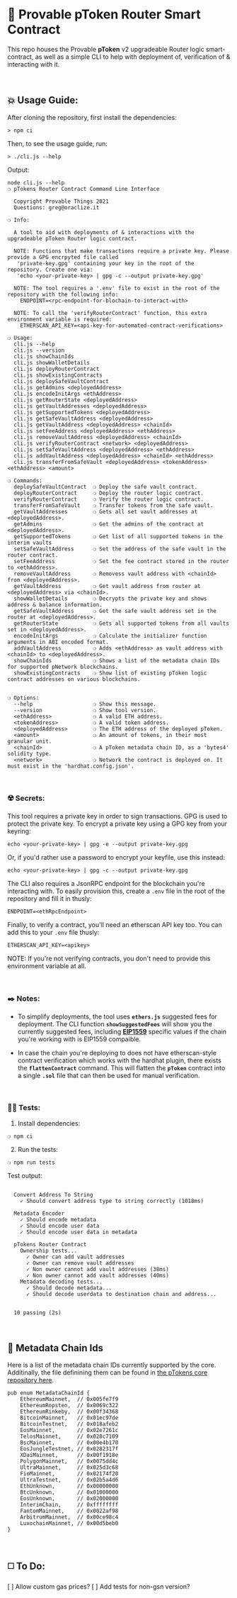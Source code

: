 # :page_with_curl: Provable pToken Router Smart Contract

This repo houses the Provable __pToken__ v2 upgradeable Router logic smart-contract, as well as a simple CLI to help with deployment of, verification of & interacting with it.

&nbsp;

## :boom: Usage Guide:

After cloning the repository, first install the dependencies:

```
> npm ci
```

Then, to see the usage guide, run:

```
> ./cli.js --help
```

Output:

```
node cli.js --help
❍ pTokens Router Contract Command Line Interface

  Copyright Provable Things 2021
  Questions: greg@oraclize.it

❍ Info:

  A tool to aid with deployments of & interactions with the upgradeable pToken Router logic contract.

  NOTE: Functions that make transactions require a private key. Please provide a GPG encrpyted file called
   'private-key.gpg' containing your key in the root of the repository. Create one via:
   'echo <your-private-key> | gpg -c --output private-key.gpg'

  NOTE: The tool requires a '.env' file to exist in the root of the repository with the following info:
    ENDPOINT=<rpc-endpoint-for-blochain-to-interact-with>

  NOTE: To call the 'verifyRouterContract' function, this extra environment variable is required:
    ETHERSCAN_API_KEY=<api-key-for-automated-contract-verifications>

❍ Usage:
  cli.js --help
  cli.js --version
  cli.js showChainIds
  cli.js showWalletDetails
  cli.js deployRouterContract
  cli.js showExistingContracts
  cli.js deploySafeVaultContract
  cli.js getAdmins <deployedAddress>
  cli.js encodeInitArgs <ethAddress>
  cli.js getRouterState <deployedAddress>
  cli.js getVaultAddresses <deployedAddress>
  cli.js getSupportedTokens <deployedAddress>
  cli.js getSafeVaultAddress <deployedAddress>
  cli.js getVaultAddress <deployedAddress> <chainId>
  cli.js setFeeAddress <deployedAddress> <ethAddress>
  cli.js removeVaultAddress <deployedAddress> <chainId>
  cli.js verifyRouterContract <network> <deployedAddress>
  cli.js setSafeVaultAddress <deployedAddress> <ethAddress>
  cli.js addVaultAddress <deployedAddress> <chainId> <ethAddress>
  cli.js transferFromSafeVault <deployedAddress> <tokenAddress> <ethAddress> <amount>

❍ Commands:
  deploySafeVaultContract  ❍ Deploy the safe vault contract.
  deployRouterContract     ❍ Deploy the router logic contract.
  verifyRouterContract     ❍ Verify the router logic contract.
  transferFromSafeVault    ❍ Transfer tokens from the safe vault.
  getVaultAddresses        ❍ Gets all set vault addresses at <deployedAddress>.
  getAdmins                ❍ Get the admins of the contract at <deployedAddress>.
  getSupportedTokens       ❍ Get list of all supported tokens in the interim vaults
  setSafeVaultAddress      ❍ Set the address of the safe vault in the router contract.
  setFeeAddress            ❍ Set the fee contract stored in the router to <ethAddress>.
  removeVaultAddress       ❍ Removess vault address with <chainId> from <deployedAddress>.
  getVaultAddress          ❍ Get vault address from router at <deployedAddress> via <chainId>.
  showWalletDetails        ❍ Decrypts the private key and shows address & balance information.
  getSafeVaultAddress      ❍ Get the safe vault address set in the router at <deployedAddress>.
  getRouterState           ❍ Gets all supported tokens from all vaults set in <deployedAddress>.
  encodeInitArgs           ❍ Calculate the initializer function arguments in ABI encoded format.
  addVaultAddress          ❍ Adds <ethAddress> as vault address with <chainId> to <deployedAddress>.
  showChainIds             ❍ Shows a list of the metadata chain IDs for supported pNetwork blockchains.
  showExistingContracts    ❍ Show list of existing pToken logic contract addresses on various blockchains.


❍ Options:
  --help                   ❍ Show this message.
  --version                ❍ Show tool version.
  <ethAddress>             ❍ A valid ETH address.
  <tokenAddress>           ❍ A valid token address.
  <deployedAddress>        ❍ The ETH address of the deployed pToken.
  <amount>                 ❍ An amount of tokens, in their most granular unit.
  <chainId>                ❍ A pToken metadata chain ID, as a 'bytes4' solidity type.
  <network>                ❍ Network the contract is deployed on. It must exist in the 'hardhat.config.json'.

```

&nbsp;

### :radioactive: Secrets:

This tool requires a private key in order to sign transactions. GPG is used to protect the private key. To encrypt a private key using a GPG key from your keyring:

```
echo <your-private-key> | gpg -e --output private-key.gpg
```

Or, if you'd rather use a password to encrypt your keyfile, use this instead:

```
echo <your-private-key> | gpg -c --output private-key.gpg
```

The CLI also requires a JsonRPC endpoint for the blockchain you're interacting with. To easily provision this, create a `.env` file in the root of the repository and fill it in thusly:

```
ENDPOINT=<ethRpcEndpoint>
```

Finally, to verify a contract, you'll need an etherscan API key too. You can add this to your `.env` file thusly:

```
ETHERSCAN_API_KEY=<apikey>
```

NOTE: If you're not verifying contracts, you don't need to provide this environment variable at all.

&nbsp;

### :black_nib: Notes:

 - To simplify deployments, the tool uses __`ethers.js`__ suggested fees for deployment. The CLI function __`showSuggestedFees`__ will show you the currently suggested fees, including __[EIP1559](https://github.com/ethereum/EIPs/blob/master/EIPS/eip-1559.md)__ specific values if the chain you're working with is EIP1559 compaible.

 - In case the chain you're deploying to does not have etherscan-style contract verification which works with the hardhat plugin, there exists the __`flattenContract`__ command. This will flatten the __`pToken`__ contract into a single __`.sol`__ file that can then be used for manual verification.

&nbsp;

### :guardsman: Tests:

1) Install dependencies:

```
❍ npm ci
```

2) Run the tests:

```
❍ npm run tests
```

Test output:

```

  Convert Address To String
    ✓ Should convert address type to string correctly (1018ms)

  Metadata Encoder
    ✓ Should encode metadata
    ✓ Should encode user data
    ✓ Should encode user data in metadata

  pTokens Router Contract
    Ownership tests...
      ✓ Owner can add vault addresses
      ✓ Owner can remove vault addresses
      ✓ Non owner cannot add vault addresses (38ms)
      ✓ Non owner cannot add vault addresses (40ms)
    Metadata decoding tests...
      ✓ Should decode metadata...
      ✓ Should decode userdata to destination chain and address...


  10 passing (2s)

```

&nbsp;

## :robot: Metadata Chain Ids

Here is a list of the metadata chain IDs currently supported by the core. Additinally, the file definining them can be found in [the pTokens core repository here](https://github.com/provable-things/ptokens-core-private/blob/8f85f85948c8e1ade055a7d29422cc7c079e9016/src/metadata/metadata_chain_id.rs#L17).

```
pub enum MetadataChainId {
    EthereumMainnet,  // 0x005fe7f9
    EthereumRopsten,  // 0x0069c322
    EthereumRinkeby,  // 0x00f34368
    BitcoinMainnet,   // 0x01ec97de
    BitcoinTestnet,   // 0x018afeb2
    EosMainnet,       // 0x02e7261c
    TelosMainnet,     // 0x028c7109
    BscMainnet,       // 0x00e4b170
    EosJungleTestnet, // 0x0282317f
    XDaiMainnet,      // 0x00f1918e
    PolygonMainnet,   // 0x0075dd4c
    UltraMainnet,     // 0x025d3c68
    FioMainnet,       // 0x02174f20
    UltraTestnet,     // 0x02b5a4d6
    EthUnknown,       // 0x00000000
    BtcUnknown,       // 0x01000000
    EosUnknown,       // 0x02000000
    InterimChain,     // 0xffffffff
    FantomMainnet,    // 0x0022af98
    ArbitrumMainnet,  // 0x00ce98c4
    LuxochainMainnet, // 0x00d5beb0
}
```

&nbsp;

## :white_medium_square: To Do:

[ ] Allow custom gas prices?
[ ] Add tests for non-gsn version?
